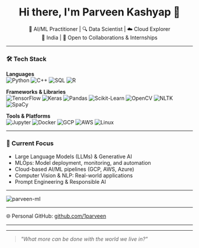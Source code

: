 <h1 align="center">Hi there, I'm Parveen Kashyap 👋</h1>

<p align="center">
  🤖 AI/ML Practitioner | 🔍 Data Scientist | ☁️ Cloud Explorer<br/>
  📍 India | 🧠 Open to Collaborations & Internships
</p>

---

### 🛠️ Tech Stack

**Languages**  
![Python](https://img.shields.io/badge/Python-3776AB?style=flat&logo=python&logoColor=white)
![C++](https://img.shields.io/badge/C++-00599C?style=flat&logo=cplusplus&logoColor=white)
![SQL](https://img.shields.io/badge/SQL-003B57?style=flat&logo=mysql&logoColor=white)
![R](https://img.shields.io/badge/R-276DC3?style=flat&logo=r&logoColor=white)

**Frameworks & Libraries**  
![TensorFlow](https://img.shields.io/badge/TensorFlow-FF6F00?style=flat&logo=tensorflow&logoColor=white)
![Keras](https://img.shields.io/badge/Keras-D00000?style=flat&logo=keras&logoColor=white)
![Pandas](https://img.shields.io/badge/Pandas-150458?style=flat&logo=pandas&logoColor=white)
![Scikit-Learn](https://img.shields.io/badge/Scikit--Learn-F7931E?style=flat&logo=scikit-learn&logoColor=white)
![OpenCV](https://img.shields.io/badge/OpenCV-5C3EE8?style=flat&logo=opencv&logoColor=white)
![NLTK](https://img.shields.io/badge/NLTK-76B900?style=flat)
![SpaCy](https://img.shields.io/badge/SpaCy-09A3D5?style=flat)

**Tools & Platforms**  
![Jupyter](https://img.shields.io/badge/Jupyter-F37626?style=flat&logo=jupyter&logoColor=white)
![Docker](https://img.shields.io/badge/Docker-2496ED?style=flat&logo=docker&logoColor=white)
![GCP](https://img.shields.io/badge/GCP-4285F4?style=flat&logo=google-cloud&logoColor=white)
![AWS](https://img.shields.io/badge/AWS-232F3E?style=flat&logo=amazon-aws&logoColor=white)
![Linux](https://img.shields.io/badge/Linux-FCC624?style=flat&logo=linux&logoColor=black)

---

### 🚀 Current Focus

- Large Language Models (LLMs) & Generative AI
- MLOps: Model deployment, monitoring, and automation
- Cloud-based AI/ML pipelines (GCP, AWS, Azure)
- Computer Vision & NLP: Real-world applications
- Prompt Engineering & Responsible AI

---

 <p><img align="center" src="https://github-readme-streak-stats.herokuapp.com/?user=parveen-ml&" alt="parveen-ml" /></p>

---

<p align="left">
  🌐 Personal GitHub: <a href="https://github.com/1parveen">github.com/1parveen</a>
</p>

---
<!--![snake gif](https://github.com/parveen-ml/fcommit/blob/output/github-snake-dark.svg)
-->
---
> _"What more can be done with the world we live in?"_ 




<!--
**parveen-ml/parveen-ml** is a ✨ _special_ ✨ repository because its `README.md` (this file) appears on your GitHub profile.

Here are some ideas to get you started:

- 🔭 I’m currently working on ...
- 🌱 I’m currently learning ...
- 👯 I’m looking to collaborate on ...
- 🤔 I’m looking for help with ...
- 💬 Ask me about ...
- 📫 How to reach me: ...
- 😄 Pronouns: ...
- ⚡ Fun fact: ...
-->
